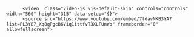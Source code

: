 
<html lang="en" xmlns="http://www.w3.org/1999/xhtml">
<head>
    <meta charset="utf-8" />
    <script src="http://vjs.zencdn.net/4.10/video.js"></script>
</head>
<body>
    
          <video  class="video-js vjs-default-skin" controls="controls" width="560" height="315" data-setup="{}">
          <source src="https://www.youtube.com/embed/7ldavNKB3YA?list=PL3YB7_Xq8qPgcB6Viq1ittfvT3XLFUnWo" frameborder="0" allowfullscreen">


</body>
</html>
